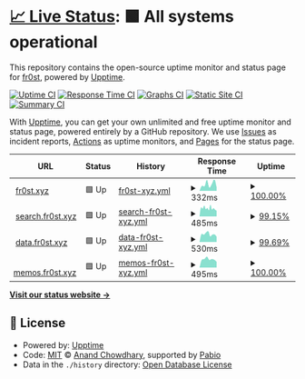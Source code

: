 # [📈 Live Status](https://status.fr0st.xyz): <!--live status--> **🟩 All systems operational**

This repository contains the open-source uptime monitor and status page for [fr0st](https://fr0st.xyz), powered by [Upptime](https://github.com/upptime/upptime).

[![Uptime CI](https://github.com/fr0st-iwnl/status.fr0st.xyz/workflows/Uptime%20CI/badge.svg)](https://github.com/fr0st-iwnl/status.fr0st.xyz/actions?query=workflow%3A%22Uptime+CI%22)
[![Response Time CI](https://github.com/fr0st-iwnl/status.fr0st.xyz/workflows/Response%20Time%20CI/badge.svg)](https://github.com/fr0st-iwnl/status.fr0st.xyz/actions?query=workflow%3A%22Response+Time+CI%22)
[![Graphs CI](https://github.com/fr0st-iwnl/status.fr0st.xyz/workflows/Graphs%20CI/badge.svg)](https://github.com/fr0st-iwnl/status.fr0st.xyz/actions?query=workflow%3A%22Graphs+CI%22)
[![Static Site CI](https://github.com/fr0st-iwnl/status.fr0st.xyz/workflows/Static%20Site%20CI/badge.svg)](https://github.com/fr0st-iwnl/status.fr0st.xyz/actions?query=workflow%3A%22Static+Site+CI%22)
[![Summary CI](https://github.com/fr0st-iwnl/status.fr0st.xyz/workflows/Summary%20CI/badge.svg)](https://github.com/fr0st-iwnl/status.fr0st.xyz/actions?query=workflow%3A%22Summary+CI%22)

With [Upptime](https://upptime.js.org), you can get your own unlimited and free uptime monitor and status page, powered entirely by a GitHub repository. We use [Issues](https://github.com/fr0st-iwnl/status.fr0st.xyz/issues) as incident reports, [Actions](https://github.com/fr0st-iwnl/status.fr0st.xyz/actions) as uptime monitors, and [Pages](https://status.fr0st.xyz) for the status page.

<!--start: status pages-->
<!-- This summary is generated by Upptime (https://github.com/upptime/upptime) -->
<!-- Do not edit this manually, your changes will be overwritten -->
<!-- prettier-ignore -->
| URL | Status | History | Response Time | Uptime |
| --- | ------ | ------- | ------------- | ------ |
| <img alt="" src="https://icons.duckduckgo.com/ip3/fr0st.xyz.ico" height="13"> [fr0st.xyz](https://fr0st.xyz/) | 🟩 Up | [fr0st-xyz.yml](https://github.com/fr0st-iwnl/status.fr0st.xyz/commits/HEAD/history/fr0st-xyz.yml) | <details><summary><img alt="Response time graph" src="./graphs/fr0st-xyz/response-time-week.png" height="20"> 332ms</summary><br><a href="https://status.fr0st.xyz/history/fr0st-xyz"><img alt="Response time 327" src="https://img.shields.io/endpoint?url=https%3A%2F%2Fraw.githubusercontent.com%2Ffr0st-iwnl%2Fstatus.fr0st.xyz%2FHEAD%2Fapi%2Ffr0st-xyz%2Fresponse-time.json"></a><br><a href="https://status.fr0st.xyz/history/fr0st-xyz"><img alt="24-hour response time 173" src="https://img.shields.io/endpoint?url=https%3A%2F%2Fraw.githubusercontent.com%2Ffr0st-iwnl%2Fstatus.fr0st.xyz%2FHEAD%2Fapi%2Ffr0st-xyz%2Fresponse-time-day.json"></a><br><a href="https://status.fr0st.xyz/history/fr0st-xyz"><img alt="7-day response time 332" src="https://img.shields.io/endpoint?url=https%3A%2F%2Fraw.githubusercontent.com%2Ffr0st-iwnl%2Fstatus.fr0st.xyz%2FHEAD%2Fapi%2Ffr0st-xyz%2Fresponse-time-week.json"></a><br><a href="https://status.fr0st.xyz/history/fr0st-xyz"><img alt="30-day response time 316" src="https://img.shields.io/endpoint?url=https%3A%2F%2Fraw.githubusercontent.com%2Ffr0st-iwnl%2Fstatus.fr0st.xyz%2FHEAD%2Fapi%2Ffr0st-xyz%2Fresponse-time-month.json"></a><br><a href="https://status.fr0st.xyz/history/fr0st-xyz"><img alt="1-year response time 327" src="https://img.shields.io/endpoint?url=https%3A%2F%2Fraw.githubusercontent.com%2Ffr0st-iwnl%2Fstatus.fr0st.xyz%2FHEAD%2Fapi%2Ffr0st-xyz%2Fresponse-time-year.json"></a></details> | <details><summary><a href="https://status.fr0st.xyz/history/fr0st-xyz">100.00%</a></summary><a href="https://status.fr0st.xyz/history/fr0st-xyz"><img alt="All-time uptime 100.00%" src="https://img.shields.io/endpoint?url=https%3A%2F%2Fraw.githubusercontent.com%2Ffr0st-iwnl%2Fstatus.fr0st.xyz%2FHEAD%2Fapi%2Ffr0st-xyz%2Fuptime.json"></a><br><a href="https://status.fr0st.xyz/history/fr0st-xyz"><img alt="24-hour uptime 100.00%" src="https://img.shields.io/endpoint?url=https%3A%2F%2Fraw.githubusercontent.com%2Ffr0st-iwnl%2Fstatus.fr0st.xyz%2FHEAD%2Fapi%2Ffr0st-xyz%2Fuptime-day.json"></a><br><a href="https://status.fr0st.xyz/history/fr0st-xyz"><img alt="7-day uptime 100.00%" src="https://img.shields.io/endpoint?url=https%3A%2F%2Fraw.githubusercontent.com%2Ffr0st-iwnl%2Fstatus.fr0st.xyz%2FHEAD%2Fapi%2Ffr0st-xyz%2Fuptime-week.json"></a><br><a href="https://status.fr0st.xyz/history/fr0st-xyz"><img alt="30-day uptime 100.00%" src="https://img.shields.io/endpoint?url=https%3A%2F%2Fraw.githubusercontent.com%2Ffr0st-iwnl%2Fstatus.fr0st.xyz%2FHEAD%2Fapi%2Ffr0st-xyz%2Fuptime-month.json"></a><br><a href="https://status.fr0st.xyz/history/fr0st-xyz"><img alt="1-year uptime 100.00%" src="https://img.shields.io/endpoint?url=https%3A%2F%2Fraw.githubusercontent.com%2Ffr0st-iwnl%2Fstatus.fr0st.xyz%2FHEAD%2Fapi%2Ffr0st-xyz%2Fuptime-year.json"></a></details>
| <img alt="" src="https://icons.duckduckgo.com/ip3/search.fr0st.xyz.ico" height="13"> [search.fr0st.xyz](https://search.fr0st.xyz/) | 🟩 Up | [search-fr0st-xyz.yml](https://github.com/fr0st-iwnl/status.fr0st.xyz/commits/HEAD/history/search-fr0st-xyz.yml) | <details><summary><img alt="Response time graph" src="./graphs/search-fr0st-xyz/response-time-week.png" height="20"> 485ms</summary><br><a href="https://status.fr0st.xyz/history/search-fr0st-xyz"><img alt="Response time 811" src="https://img.shields.io/endpoint?url=https%3A%2F%2Fraw.githubusercontent.com%2Ffr0st-iwnl%2Fstatus.fr0st.xyz%2FHEAD%2Fapi%2Fsearch-fr0st-xyz%2Fresponse-time.json"></a><br><a href="https://status.fr0st.xyz/history/search-fr0st-xyz"><img alt="24-hour response time 349" src="https://img.shields.io/endpoint?url=https%3A%2F%2Fraw.githubusercontent.com%2Ffr0st-iwnl%2Fstatus.fr0st.xyz%2FHEAD%2Fapi%2Fsearch-fr0st-xyz%2Fresponse-time-day.json"></a><br><a href="https://status.fr0st.xyz/history/search-fr0st-xyz"><img alt="7-day response time 485" src="https://img.shields.io/endpoint?url=https%3A%2F%2Fraw.githubusercontent.com%2Ffr0st-iwnl%2Fstatus.fr0st.xyz%2FHEAD%2Fapi%2Fsearch-fr0st-xyz%2Fresponse-time-week.json"></a><br><a href="https://status.fr0st.xyz/history/search-fr0st-xyz"><img alt="30-day response time 878" src="https://img.shields.io/endpoint?url=https%3A%2F%2Fraw.githubusercontent.com%2Ffr0st-iwnl%2Fstatus.fr0st.xyz%2FHEAD%2Fapi%2Fsearch-fr0st-xyz%2Fresponse-time-month.json"></a><br><a href="https://status.fr0st.xyz/history/search-fr0st-xyz"><img alt="1-year response time 811" src="https://img.shields.io/endpoint?url=https%3A%2F%2Fraw.githubusercontent.com%2Ffr0st-iwnl%2Fstatus.fr0st.xyz%2FHEAD%2Fapi%2Fsearch-fr0st-xyz%2Fresponse-time-year.json"></a></details> | <details><summary><a href="https://status.fr0st.xyz/history/search-fr0st-xyz">99.15%</a></summary><a href="https://status.fr0st.xyz/history/search-fr0st-xyz"><img alt="All-time uptime 99.83%" src="https://img.shields.io/endpoint?url=https%3A%2F%2Fraw.githubusercontent.com%2Ffr0st-iwnl%2Fstatus.fr0st.xyz%2FHEAD%2Fapi%2Fsearch-fr0st-xyz%2Fuptime.json"></a><br><a href="https://status.fr0st.xyz/history/search-fr0st-xyz"><img alt="24-hour uptime 100.00%" src="https://img.shields.io/endpoint?url=https%3A%2F%2Fraw.githubusercontent.com%2Ffr0st-iwnl%2Fstatus.fr0st.xyz%2FHEAD%2Fapi%2Fsearch-fr0st-xyz%2Fuptime-day.json"></a><br><a href="https://status.fr0st.xyz/history/search-fr0st-xyz"><img alt="7-day uptime 99.15%" src="https://img.shields.io/endpoint?url=https%3A%2F%2Fraw.githubusercontent.com%2Ffr0st-iwnl%2Fstatus.fr0st.xyz%2FHEAD%2Fapi%2Fsearch-fr0st-xyz%2Fuptime-week.json"></a><br><a href="https://status.fr0st.xyz/history/search-fr0st-xyz"><img alt="30-day uptime 99.80%" src="https://img.shields.io/endpoint?url=https%3A%2F%2Fraw.githubusercontent.com%2Ffr0st-iwnl%2Fstatus.fr0st.xyz%2FHEAD%2Fapi%2Fsearch-fr0st-xyz%2Fuptime-month.json"></a><br><a href="https://status.fr0st.xyz/history/search-fr0st-xyz"><img alt="1-year uptime 99.83%" src="https://img.shields.io/endpoint?url=https%3A%2F%2Fraw.githubusercontent.com%2Ffr0st-iwnl%2Fstatus.fr0st.xyz%2FHEAD%2Fapi%2Fsearch-fr0st-xyz%2Fuptime-year.json"></a></details>
| <img alt="" src="https://icons.duckduckgo.com/ip3/data.fr0st.xyz.ico" height="13"> [data.fr0st.xyz](https://data.fr0st.xyz/) | 🟩 Up | [data-fr0st-xyz.yml](https://github.com/fr0st-iwnl/status.fr0st.xyz/commits/HEAD/history/data-fr0st-xyz.yml) | <details><summary><img alt="Response time graph" src="./graphs/data-fr0st-xyz/response-time-week.png" height="20"> 530ms</summary><br><a href="https://status.fr0st.xyz/history/data-fr0st-xyz"><img alt="Response time 527" src="https://img.shields.io/endpoint?url=https%3A%2F%2Fraw.githubusercontent.com%2Ffr0st-iwnl%2Fstatus.fr0st.xyz%2FHEAD%2Fapi%2Fdata-fr0st-xyz%2Fresponse-time.json"></a><br><a href="https://status.fr0st.xyz/history/data-fr0st-xyz"><img alt="24-hour response time 362" src="https://img.shields.io/endpoint?url=https%3A%2F%2Fraw.githubusercontent.com%2Ffr0st-iwnl%2Fstatus.fr0st.xyz%2FHEAD%2Fapi%2Fdata-fr0st-xyz%2Fresponse-time-day.json"></a><br><a href="https://status.fr0st.xyz/history/data-fr0st-xyz"><img alt="7-day response time 530" src="https://img.shields.io/endpoint?url=https%3A%2F%2Fraw.githubusercontent.com%2Ffr0st-iwnl%2Fstatus.fr0st.xyz%2FHEAD%2Fapi%2Fdata-fr0st-xyz%2Fresponse-time-week.json"></a><br><a href="https://status.fr0st.xyz/history/data-fr0st-xyz"><img alt="30-day response time 527" src="https://img.shields.io/endpoint?url=https%3A%2F%2Fraw.githubusercontent.com%2Ffr0st-iwnl%2Fstatus.fr0st.xyz%2FHEAD%2Fapi%2Fdata-fr0st-xyz%2Fresponse-time-month.json"></a><br><a href="https://status.fr0st.xyz/history/data-fr0st-xyz"><img alt="1-year response time 527" src="https://img.shields.io/endpoint?url=https%3A%2F%2Fraw.githubusercontent.com%2Ffr0st-iwnl%2Fstatus.fr0st.xyz%2FHEAD%2Fapi%2Fdata-fr0st-xyz%2Fresponse-time-year.json"></a></details> | <details><summary><a href="https://status.fr0st.xyz/history/data-fr0st-xyz">99.69%</a></summary><a href="https://status.fr0st.xyz/history/data-fr0st-xyz"><img alt="All-time uptime 99.89%" src="https://img.shields.io/endpoint?url=https%3A%2F%2Fraw.githubusercontent.com%2Ffr0st-iwnl%2Fstatus.fr0st.xyz%2FHEAD%2Fapi%2Fdata-fr0st-xyz%2Fuptime.json"></a><br><a href="https://status.fr0st.xyz/history/data-fr0st-xyz"><img alt="24-hour uptime 100.00%" src="https://img.shields.io/endpoint?url=https%3A%2F%2Fraw.githubusercontent.com%2Ffr0st-iwnl%2Fstatus.fr0st.xyz%2FHEAD%2Fapi%2Fdata-fr0st-xyz%2Fuptime-day.json"></a><br><a href="https://status.fr0st.xyz/history/data-fr0st-xyz"><img alt="7-day uptime 99.69%" src="https://img.shields.io/endpoint?url=https%3A%2F%2Fraw.githubusercontent.com%2Ffr0st-iwnl%2Fstatus.fr0st.xyz%2FHEAD%2Fapi%2Fdata-fr0st-xyz%2Fuptime-week.json"></a><br><a href="https://status.fr0st.xyz/history/data-fr0st-xyz"><img alt="30-day uptime 99.89%" src="https://img.shields.io/endpoint?url=https%3A%2F%2Fraw.githubusercontent.com%2Ffr0st-iwnl%2Fstatus.fr0st.xyz%2FHEAD%2Fapi%2Fdata-fr0st-xyz%2Fuptime-month.json"></a><br><a href="https://status.fr0st.xyz/history/data-fr0st-xyz"><img alt="1-year uptime 99.89%" src="https://img.shields.io/endpoint?url=https%3A%2F%2Fraw.githubusercontent.com%2Ffr0st-iwnl%2Fstatus.fr0st.xyz%2FHEAD%2Fapi%2Fdata-fr0st-xyz%2Fuptime-year.json"></a></details>
| <img alt="" src="https://icons.duckduckgo.com/ip3/memos.fr0st.xyz.ico" height="13"> [memos.fr0st.xyz](https://memos.fr0st.xyz/) | 🟩 Up | [memos-fr0st-xyz.yml](https://github.com/fr0st-iwnl/status.fr0st.xyz/commits/HEAD/history/memos-fr0st-xyz.yml) | <details><summary><img alt="Response time graph" src="./graphs/memos-fr0st-xyz/response-time-week.png" height="20"> 495ms</summary><br><a href="https://status.fr0st.xyz/history/memos-fr0st-xyz"><img alt="Response time 500" src="https://img.shields.io/endpoint?url=https%3A%2F%2Fraw.githubusercontent.com%2Ffr0st-iwnl%2Fstatus.fr0st.xyz%2FHEAD%2Fapi%2Fmemos-fr0st-xyz%2Fresponse-time.json"></a><br><a href="https://status.fr0st.xyz/history/memos-fr0st-xyz"><img alt="24-hour response time 347" src="https://img.shields.io/endpoint?url=https%3A%2F%2Fraw.githubusercontent.com%2Ffr0st-iwnl%2Fstatus.fr0st.xyz%2FHEAD%2Fapi%2Fmemos-fr0st-xyz%2Fresponse-time-day.json"></a><br><a href="https://status.fr0st.xyz/history/memos-fr0st-xyz"><img alt="7-day response time 495" src="https://img.shields.io/endpoint?url=https%3A%2F%2Fraw.githubusercontent.com%2Ffr0st-iwnl%2Fstatus.fr0st.xyz%2FHEAD%2Fapi%2Fmemos-fr0st-xyz%2Fresponse-time-week.json"></a><br><a href="https://status.fr0st.xyz/history/memos-fr0st-xyz"><img alt="30-day response time 500" src="https://img.shields.io/endpoint?url=https%3A%2F%2Fraw.githubusercontent.com%2Ffr0st-iwnl%2Fstatus.fr0st.xyz%2FHEAD%2Fapi%2Fmemos-fr0st-xyz%2Fresponse-time-month.json"></a><br><a href="https://status.fr0st.xyz/history/memos-fr0st-xyz"><img alt="1-year response time 500" src="https://img.shields.io/endpoint?url=https%3A%2F%2Fraw.githubusercontent.com%2Ffr0st-iwnl%2Fstatus.fr0st.xyz%2FHEAD%2Fapi%2Fmemos-fr0st-xyz%2Fresponse-time-year.json"></a></details> | <details><summary><a href="https://status.fr0st.xyz/history/memos-fr0st-xyz">100.00%</a></summary><a href="https://status.fr0st.xyz/history/memos-fr0st-xyz"><img alt="All-time uptime 100.00%" src="https://img.shields.io/endpoint?url=https%3A%2F%2Fraw.githubusercontent.com%2Ffr0st-iwnl%2Fstatus.fr0st.xyz%2FHEAD%2Fapi%2Fmemos-fr0st-xyz%2Fuptime.json"></a><br><a href="https://status.fr0st.xyz/history/memos-fr0st-xyz"><img alt="24-hour uptime 100.00%" src="https://img.shields.io/endpoint?url=https%3A%2F%2Fraw.githubusercontent.com%2Ffr0st-iwnl%2Fstatus.fr0st.xyz%2FHEAD%2Fapi%2Fmemos-fr0st-xyz%2Fuptime-day.json"></a><br><a href="https://status.fr0st.xyz/history/memos-fr0st-xyz"><img alt="7-day uptime 100.00%" src="https://img.shields.io/endpoint?url=https%3A%2F%2Fraw.githubusercontent.com%2Ffr0st-iwnl%2Fstatus.fr0st.xyz%2FHEAD%2Fapi%2Fmemos-fr0st-xyz%2Fuptime-week.json"></a><br><a href="https://status.fr0st.xyz/history/memos-fr0st-xyz"><img alt="30-day uptime 100.00%" src="https://img.shields.io/endpoint?url=https%3A%2F%2Fraw.githubusercontent.com%2Ffr0st-iwnl%2Fstatus.fr0st.xyz%2FHEAD%2Fapi%2Fmemos-fr0st-xyz%2Fuptime-month.json"></a><br><a href="https://status.fr0st.xyz/history/memos-fr0st-xyz"><img alt="1-year uptime 100.00%" src="https://img.shields.io/endpoint?url=https%3A%2F%2Fraw.githubusercontent.com%2Ffr0st-iwnl%2Fstatus.fr0st.xyz%2FHEAD%2Fapi%2Fmemos-fr0st-xyz%2Fuptime-year.json"></a></details>

<!--end: status pages-->

[**Visit our status website →**](https://status.fr0st.xyz)

## 📄 License

- Powered by: [Upptime](https://github.com/upptime/upptime)
- Code: [MIT](./LICENSE) © [Anand Chowdhary](https://anandchowdhary.com), supported by [Pabio](https://pabio.com)
- Data in the `./history` directory: [Open Database License](https://opendatacommons.org/licenses/odbl/1-0/)
